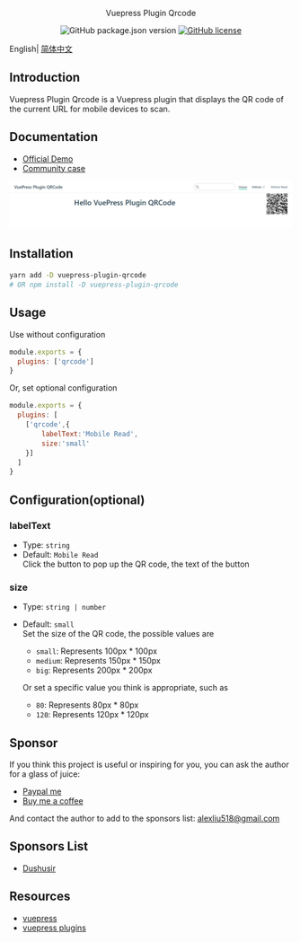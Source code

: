 <div align="center">

Vuepress Plugin Qrcode

![GitHub package.json version](https://img.shields.io/github/package-json/v/openHacking/vuepress-plugin-qrcode?style=flat-square)
[![GitHub license](https://img.shields.io/github/license/openHacking/vuepress-plugin-qrcode?style=flat-square)](https://github.com/openHacking/vuepress-plugin-qrcode)
</div>

English| [简体中文](./README-zh.md)

## Introduction

Vuepress Plugin Qrcode is a Vuepress plugin that displays the QR code of the current URL for mobile devices to scan.

## Documentation

- [Official Demo](https://openhacking.github.io/vuepress-template/)
- [Community case](https://dushusir.github.io/blog/)

![Demo](./assets/vuepress-plugin-qrcode-demo.png)

## Installation

```sh
yarn add -D vuepress-plugin-qrcode
# OR npm install -D vuepress-plugin-qrcode
```

## Usage

Use without configuration
```js
module.exports = {
  plugins: ['qrcode']
}
```
Or, set optional configuration
```js
module.exports = {
  plugins: [
    ['qrcode',{
        labelText:'Mobile Read',
        size:'small'
    }]
  ]
}
```

## Configuration(optional)

### labelText
- Type: `string`
- Default: `Mobile Read`   
Click the button to pop up the QR code, the text of the button

### size
- Type: `string | number`
- Default: `small`    
Set the size of the QR code, the possible values are
    - `small`: Represents 100px * 100px
    - `medium`: Represents 150px * 150px
    - `big`: Represents 200px * 200px

    Or set a specific value you think is appropriate, such as
    - `80`: Represents 80px * 80px
    - `120`: Represents 120px * 120px

## Sponsor

If you think this project is useful or inspiring for you, you can ask the author for a glass of juice:

- [Paypal me](https://paypal.me/AlexLiu518)
- [Buy me a coffee](https://www.buymeacoffee.com/openHacking)

And contact the author to add to the sponsors list: alexliu518@gmail.com

## Sponsors List

- [Dushusir](https://dushusir.github.io)

## Resources

- [vuepress](https://vuepress.vuejs.org/)
- [vuepress plugins](https://github.com/vuepress/awesome-vuepress#plugins)